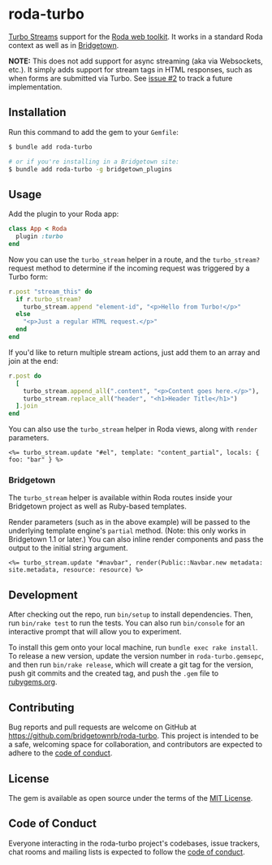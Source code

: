 # roda-turbo

[Turbo Streams](https://turbo.hotwired.dev/handbook/streams) support for the [Roda web toolkit](http://roda.jeremyevans.net/). It works in a standard Roda context as well as in [Bridgetown](https://www.bridgetownrb.com).

**NOTE:** This does not add support for async streaming (aka via Websockets, etc.). It simply adds support for stream tags in HTML responses, such as when forms are submitted via Turbo. See [issue #2](https://github.com/bridgetownrb/roda-turbo/issues/2) to track a future implementation.

## Installation

Run this command to add the gem to your `Gemfile`:

```sh
$ bundle add roda-turbo

# or if you're installing in a Bridgetown site:
$ bundle add roda-turbo -g bridgetown_plugins
```

## Usage

Add the plugin to your Roda app:

```rb
class App < Roda
  plugin :turbo
end
```

Now you can use the `turbo_stream` helper in a route, and the `turbo_stream?` request method to determine if the incoming request was triggered by a Turbo form:

```rb
r.post "stream_this" do
  if r.turbo_stream?
    turbo_stream.append "element-id", "<p>Hello from Turbo!</p>"
  else
    "<p>Just a regular HTML request.</p>"
  end
end
```

If you'd like to return multiple stream actions, just add them to an array and join at the end:

```rb
r.post do
  [
    turbo_stream.append_all(".content", "<p>Content goes here.</p>"),
    turbo_stream.replace_all("header", "<h1>Header Title</h1>")
  ].join
end
```

You can also use the `turbo_stream` helper in Roda views, along with `render` parameters.

```erb
<%= turbo_stream.update "#el", template: "content_partial", locals: { foo: "bar" } %>
```

### Bridgetown

The `turbo_stream` helper is available within Roda routes inside your Bridgetown project as well as Ruby-based templates.

Render parameters (such as in the above example) will be passed to the underlying template engine's `partial` method. (Note: this only works in Bridgetown 1.1 or later.) You can also inline render components and pass the output to the initial string argument.

```erb
<%= turbo_stream.update "#navbar", render(Public::Navbar.new metadata: site.metadata, resource: resource) %>
```

## Development

After checking out the repo, run `bin/setup` to install dependencies. Then, run `bin/rake test` to run the tests. You can also run `bin/console` for an interactive prompt that will allow you to experiment.

To install this gem onto your local machine, run `bundle exec rake install`. To release a new version, update the version number in `roda-turbo.gemsepc`, and then run `bin/rake release`, which will create a git tag for the version, push git commits and the created tag, and push the `.gem` file to [rubygems.org](https://rubygems.org).

## Contributing

Bug reports and pull requests are welcome on GitHub at https://github.com/bridgetownrb/roda-turbo. This project is intended to be a safe, welcoming space for collaboration, and contributors are expected to adhere to the [code of conduct](https://github.com/bridgetownrb/roda-turbo/blob/main/CODE_OF_CONDUCT.md).

## License

The gem is available as open source under the terms of the [MIT License](https://opensource.org/licenses/MIT).

## Code of Conduct

Everyone interacting in the roda-turbo project's codebases, issue trackers, chat rooms and mailing lists is expected to follow the [code of conduct](https://github.com/bridgetownrb/roda-turbo/blob/main/CODE_OF_CONDUCT.md).
